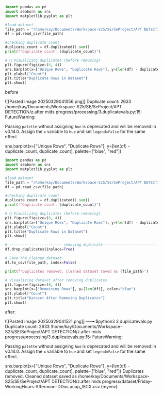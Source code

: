 ```python
import pandas as pd
import seaborn as sns 
import matplotlib.pyplot as plt

#load dataset
file_path = "/home/kay/Documents/Workspace-S25/SE/SeProject/APT DETECTION/z.after mids progress/dataset/Friday-WorkingHours-Afternoon-DDos.pcap_ISCX.csv"
df = pd.read_csv(file_path)

#checking duplicate count 
duplicate_count = df.duplicated().sum()
print(f"Duplicate count: {duplicate_count}")

# 🔄 Visualizing duplicates (before removing)
plt.figure(figsize=(8, 4))
sns.barplot(x=["Unique Rows", "Duplicate Rows"], y=[len(df) - duplicate_count, duplicate_count], palette=["blue", "red"])
plt.ylabel("Count")
plt.title("Duplicate Rows in Dataset")
plt.show()
```

before

![[Pasted image 20250329041056.png]]
Duplicate count: 2633
/home/kay/Documents/Workspace-S25/SE/SeProject/APT DETECTION/z.after mids progress/processing/3.duplicatevals.py:15: FutureWarning: 

Passing `palette` without assigning `hue` is deprecated and will be removed in v0.14.0. Assign the `x` variable to `hue` and set `legend=False` for the same effect.

  sns.barplot(x=["Unique Rows", "Duplicate Rows"], y=[len(df) - duplicate_count, duplicate_count], palette=["blue", "red"])

```python
import pandas as pd
import seaborn as sns 
import matplotlib.pyplot as plt

#load dataset
file_path = "/home/kay/Documents/Workspace-S25/SE/SeProject/APT DETECTION/z.after mids progress/dataset/Friday-WorkingHours-Afternoon-DDos.pcap_ISCX.csv"
df = pd.read_csv(file_path)

#checking duplicate count 
duplicate_count = df.duplicated().sum()
print(f"Duplicate count: {duplicate_count}")

# 🔄 Visualizing duplicates (before removing)
plt.figure(figsize=(8, 4))
sns.barplot(x=["Unique Rows", "Duplicate Rows"], y=[len(df) - duplicate_count, duplicate_count], palette=["blue", "red"])
plt.ylabel("Count")
plt.title("Duplicate Rows in Dataset")
plt.show()

# ------------------------ removing duplicate ------------------------
df.drop_duplicates(inplace=True)

# Save the cleaned dataset
df.to_csv(file_path, index=False)

print(f"Duplicates removed. Cleaned dataset saved as {file_path}")

# Visualizing dataset after removing duplicates
plt.figure(figsize=(8, 4))
sns.barplot(x=["Remaining Rows"], y=[len(df)], color="blue")
plt.ylabel("Count")
plt.title("Dataset After Removing Duplicates")
plt.show()
```

after:

![[Pasted image 20250329041521.png]]
──╼ $python3 3.duplicatevals.py 
Duplicate count: 2633
/home/kay/Documents/Workspace-S25/SE/SeProject/APT DETECTION/z.after mids progress/processing/3.duplicatevals.py:15: FutureWarning: 

Passing `palette` without assigning `hue` is deprecated and will be removed in v0.14.0. Assign the `x` variable to `hue` and set `legend=False` for the same effect.

  sns.barplot(x=["Unique Rows", "Duplicate Rows"], y=[len(df) - duplicate_count, duplicate_count], palette=["blue", "red"])
Duplicates removed. Cleaned dataset saved as /home/kay/Documents/Workspace-S25/SE/SeProject/APT DETECTION/z.after mids progress/dataset/Friday-WorkingHours-Afternoon-DDos.pcap_ISCX.csv
(myenv)  